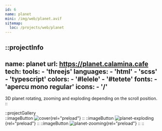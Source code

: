```yaml
---
id: 6
name: planet
mini: /img/web/planet.avif
sitemap:
  loc: /projects/web/planet
---
```


::projectInfo
---
name: planet
url: https://planet.calamina.cafe
tech: 
    tools:
      - 'threejs'
    languages:
      - 'html'
      - 'scss'
      - 'typescript'
    colors:
      - '#lelele'
      - '#tetete'
    fonts:
      - 'apercu mono regular'
    icons:
      - '/'
---
3D planet rotating, zooming and exploding depending on the scroll position.
::

::projectGallery  
  ::imageButton
    ![cover](/img/web/planet.avif){rel="preload"}
  ::
  ::imageButton
    ![planet-exploding](/img/web/planet/planet-exploding.avif){rel="preload"}
  ::
  ::imageButton
    ![planet-zooming](/img/web/planet/planet-zooming.avif){rel="preload"}
  :: 
::

<!-- ::projectFeatures
"Scroll interactions",
"Highlight color picker"
:: -->